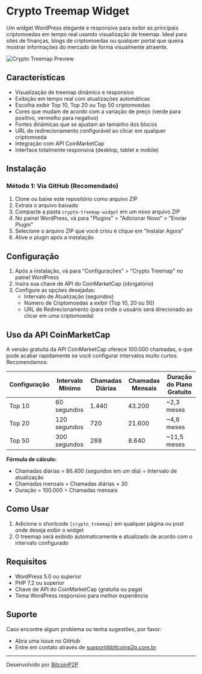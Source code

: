 # Crypto Treemap Widget

Um widget WordPress elegante e responsivo para exibir as principais criptomoedas em tempo real usando visualização de treemap. Ideal para sites de finanças, blogs de criptomoedas ou qualquer portal que queira mostrar informações do mercado de forma visualmente atraente.

![Crypto Treemap Preview](https://example.com/screenshot.png)

## Características

- Visualização de treemap dinâmico e responsivo
- Exibição em tempo real com atualizações automáticas
- Escolha exibir Top 10, Top 20 ou Top 50 criptomoedas
- Cores que mudam de acordo com a variação de preço (verde para positivo, vermelho para negativo)
- Fontes dinâmicas que se ajustam ao tamanho dos blocos
- URL de redirecionamento configurável ao clicar em qualquer criptomoeda
- Integração com API CoinMarketCap
- Interface totalmente responsiva (desktop, tablet e mobile)

## Instalação

### Método 1: Via GitHub (Recomendado)

1. Clone ou baixe este repositório como arquivo ZIP
2. Extraia o arquivo baixado
3. Compacte a pasta `crypto-treemap-widget` em um novo arquivo ZIP
4. No painel WordPress, vá para "Plugins" > "Adicionar Novo" > "Enviar Plugin"
5. Selecione o arquivo ZIP que você criou e clique em "Instalar Agora"
6. Ative o plugin após a instalação

## Configuração

1. Após a instalação, vá para "Configurações" > "Crypto Treemap" no painel WordPress
2. Insira sua chave de API do CoinMarketCap (obrigatório)
3. Configure as opções desejadas:
   - Intervalo de Atualização (segundos)
   - Número de Criptomoedas a exibir (Top 10, 20 ou 50)
   - URL de Redirecionamento (para onde o usuário será direcionado ao clicar em uma criptomoeda)

## Uso da API CoinMarketCap

A versão gratuita da API CoinMarketCap oferece 100.000 chamadas, o que pode acabar rapidamente se você configurar intervalos muito curtos. Recomendamos:

| Configuração | Intervalo Mínimo | Chamadas Diárias | Chamadas Mensais | Duração do Plano Gratuito |
|--------------|------------------|------------------|------------------|-----------------------------|
| Top 10       | 60 segundos      | 1.440           | 43.200           | ~2,3 meses                  |
| Top 20       | 120 segundos     | 720             | 21.600           | ~4,6 meses                  |
| Top 50       | 300 segundos     | 288             | 8.640            | ~11,5 meses                 |

**Fórmula de cálculo:**
- Chamadas diárias = 86.400 (segundos em um dia) ÷ Intervalo de atualização
- Chamadas mensais = Chamadas diárias × 30
- Duração = 100.000 ÷ Chamadas mensais

## Como Usar

1. Adicione o shortcode `[crypto_treemap]` em qualquer página ou post onde deseja exibir o widget
2. O treemap será exibido automaticamente e atualizado de acordo com o intervalo configurado

## Requisitos

- WordPress 5.0 ou superior
- PHP 7.2 ou superior
- Chave de API do CoinMarketCap (gratuita ou paga)
- Tema WordPress responsivo para melhor experiência

## Suporte

Caso encontre algum problema ou tenha sugestões, por favor:
- Abra uma issue no GitHub
- Entre em contato através de support@bitcoinp2p.com.br

---

Desenvolvido por [BitcoinP2P](https://bitcoinp2p.com.br) 